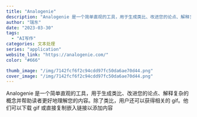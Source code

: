 ```yaml
---
title: "Analogenie"
description: "Analogenie 是一个简单直观的工具，用于生成类比、改进您的论点、解释复杂的概念并帮助读者更好地理解您的内容。除了"
author: "瑞东"
date: "2023-03-30"
tags:
  - "AI写作"
categories: 文本处理
series: "application"
website_link: "https://analogenie.com/"
color: "#666"

thumb_image: "/img/7142fcf6f2c94cdd97fc50da6ae70d44.png"
cover_image: "/img/7142fcf6f2c94cdd97fc50da6ae70d44.png"
---
```


Analogenie 是一个简单直观的工具，用于生成类比、改进您的论点、解释复杂的概念并帮助读者更好地理解您的内容。除了类比，用户还可以获得相关的 gif。他们可以下载 gif 或直接复制嵌入链接以添加内容 